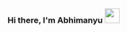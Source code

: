 ### Hi there, I'm Abhimanyu <img src="https://raw.githubusercontent.com/MartinHeinz/MartinHeinz/master/wave.gif" width="30px">

<!--
**abhimanyu911/abhimanyu911** is a ✨ _special_ ✨ repository because its `README.md` (this file) appears on your GitHub profile.

Here are some ideas to get you started:

- 🔭 I’m currently working on ...
- 🌱 I’m currently learning ...
- 👯 I’m looking to collaborate on ...
- 🤔 I’m looking for help with ...
- 💬 Ask me about ...
- 📫 How to reach me: ...
- 😄 Pronouns: ...
- ⚡ Fun fact: ...
-->
